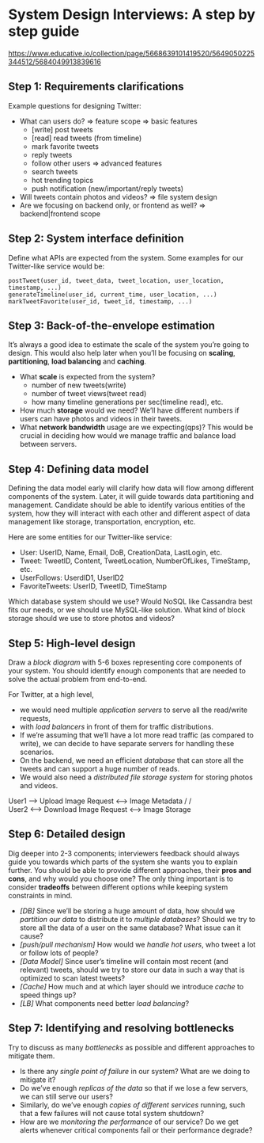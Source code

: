 # System Design Interviews: A step by step guide
https://www.educative.io/collection/page/5668639101419520/5649050225344512/5684049913839616

## Step 1: Requirements clarifications
Example questions for designing Twitter:
- What can users do? => feature scope
    => basic features
    - [write] post tweets
    - [read] read tweets (from timeline)
    - mark favorite tweets
    - reply tweets
    - follow other users
    => advanced features
    - search tweets
    - hot trending topics
    - push notification (new/important/reply tweets)
- Will tweets contain photos and videos? => file system design
- Are we focusing on backend only, or frontend as well? => backend|frontend scope

## Step 2: System interface definition
Define what APIs are expected from the system.
Some examples for our Twitter-like service would be:
```
postTweet(user_id, tweet_data, tweet_location, user_location, timestamp, ...)
generateTimeline(user_id, current_time, user_location, ...)
markTweetFavorite(user_id, tweet_id, timestamp, ...)
```

## Step 3: Back-of-the-envelope estimation
It’s always a good idea to estimate the scale of the system you’re going to design.
This would also help later when you’ll be focusing on **scaling**, **partitioning**, **load balancing** and **caching**.

- What **scale** is expected from the system?
    - number of new tweets(write)
    - number of tweet views(tweet read)
    - how many timeline generations per sec(timeline read), etc.
- How much **storage** would we need?
    We’ll have different numbers if users can have photos and videos in their tweets.
- What **network bandwidth** usage are we expecting(qps)?
    This would be crucial in deciding how would we manage traffic and balance load between servers.

## Step 4: Defining data model
Defining the data model early will clarify how data will flow among different components of the system.
Later, it will guide towards data partitioning and management.
Candidate should be able to identify various entities of the system, how they will interact with each other
and different aspect of data management like storage, transportation, encryption, etc.

Here are some entities for our Twitter-like service:
- User: UserID, Name, Email, DoB, CreationData, LastLogin, etc.
- Tweet: TweetID, Content, TweetLocation, NumberOfLikes, TimeStamp, etc.
- UserFollows: UserdID1, UserID2
- FavoriteTweets: UserID, TweetID, TimeStamp

Which database system should we use? Would NoSQL like Cassandra best fits our needs, or we should use MySQL-like solution.
What kind of block storage should we use to store photos and videos?

## Step 5: High-level design
Draw a _block diagram_ with 5-6 boxes representing core components of your system.
You should identify enough components that are needed to solve the actual problem from end-to-end.

For Twitter, at a high level,
- we would need multiple _application servers_ to serve all the read/write requests,
- with _load balancers_ in front of them for traffic distributions.
- If we’re assuming that we’ll have a lot more read traffic (as compared to write), we can decide to have separate servers for handling these scenarios.
- On the backend, we need an efficient _database_ that can store all the tweets and can support a huge number of reads.
- We would also need a _distributed file storage system_ for storing photos and videos.



User1  --> Upload Image Request <--> Image Metadata
                                 \/
                                 /\
User2 <--> Download Image Request <--> Image Storage

## Step 6: Detailed design
Dig deeper into 2-3 components; interviewers feedback should always guide you towards which parts of the system she wants you to explain further.
You should be able to provide different approaches, their **pros and cons**, and why would you choose one?
The only thing important is to consider **tradeoffs** between different options while keeping system constraints in mind.

- *[DB]* Since we’ll be storing a huge amount of data, how should we _partition our data_ to distribute it to _multiple databases_? Should we try to store all the data of a user on the same database? What issue can it cause?
- *[push/pull mechanism]* How would we _handle hot users_, who tweet a lot or follow lots of people?
- *[Data Model]* Since user’s timeline will contain most recent (and relevant) tweets, should we try to store our data in such a way that is optimized to scan latest tweets?
- *[Cache]* How much and at which layer should we introduce _cache_ to speed things up?
- *[LB]* What components need better _load balancing_?

## Step 7: Identifying and resolving bottlenecks
Try to discuss as many _bottlenecks_ as possible and different approaches to mitigate them.

- Is there any *single point of failure* in our system? What are we doing to mitigate it?
- Do we’ve enough *replicas of the data* so that if we lose a few servers, we can still serve our users?
- Similarly, do we’ve enough *copies of different services* running, such that a few failures will not cause total system shutdown?
- How are we *monitoring the performance* of our service? Do we get alerts whenever critical components fail or their performance degrade?







